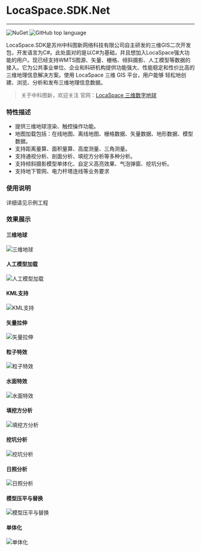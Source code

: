 # LocaSpace.SDK.Net
-------------

![NuGet](https://img.shields.io/nuget/v/LocaSpace.SDK.Net.svg)
![GitHub top language](https://img.shields.io/github/languages/top/locaspace/LocaSpace.SDK.Net.svg)


LocaSpace.SDK是苏州中科图新网络科技有限公司自主研发的三维GIS二次开发包，开发语言为C#。此处面对的是以C#为基础，并且想加入LocaSpace强大功能的用户。现已经支持WMTS图源、矢量、栅格、倾斜摄影、人工模型等数据的接入。它为公共事业单位、企业和科研机构提供功能强大、性能稳定和性价比高的三维地理信息解决方案。使用 LocaSpace 三维 GIS 平台，用户能够 轻松地创建、浏览、分析和发布三维地理信息数据。

> 关于中科图新，欢迎关注
  官网：[LocaSpace 三维数字地球](http://www.locaspace.cn)

### 特性描述
* 提供三维地球渲染、触控操作功能。
* 地图加载包括：在线地图、离线地图、栅格数据、矢量数据、地形数据、模型数据。
* 支持距离量算、面积量算、高度测量、三角测量。
* 支持通视分析、剖面分析、填挖方分析等多种分析。
* 支持倾斜摄影模型单体化、自定义高亮效果、气泡弹窗、挖坑分析。
* 支持地下管网、电力杆塔连线等业务要求

### 使用说明
详细请见示例工程

### 效果展示
#### 三维地球

![三维地球](https://github.com/locaspace/LocaSpace.SDK.Net/raw/master/image/terrain.jpg)

#### 人工模型加载

![人工模型加载](https://github.com/locaspace/LocaSpace.SDK.Net/raw/master/image/model.jpg)

#### KML支持

![KML支持](https://github.com/locaspace/LocaSpace.SDK.Net/raw/master/image/kml.jpg)

#### 矢量拉伸

![矢量拉伸](https://github.com/locaspace/LocaSpace.SDK.Net/raw/master/image/stretch.png)

#### 粒子特效

![粒子特效](https://github.com/locaspace/LocaSpace.SDK.Net/raw/master/image/file.jpg)

#### 水面特效

![水面特效](https://github.com/locaspace/LocaSpace.SDK.Net/raw/master/image/water.png)

#### 填挖方分析

![填挖方分析](https://github.com/locaspace/LocaSpace.SDK.Net/raw/master/image/flood.png)

#### 挖坑分析

![挖坑分析](https://github.com/locaspace/LocaSpace.SDK.Net/raw/master/image/pit.png)

#### 日照分析

![日照分析](https://github.com/locaspace/LocaSpace.SDK.Net/raw/master/image/sun.png)

#### 模型压平与替换

![模型压平与替换](https://github.com/locaspace/LocaSpace.SDK.Net/raw/master/image/u455.jpg)

#### 单体化

![单体化](https://github.com/locaspace/LocaSpace.SDK.Net/raw/master/image/单体化1.png)
